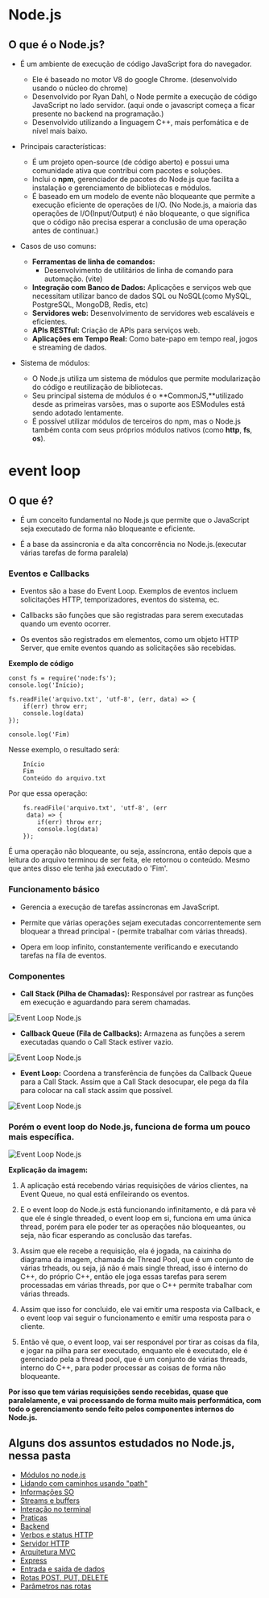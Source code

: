 # Node.js

## O que é o Node.js?

* É um ambiente de execução de código JavaScript fora do navegador.
    - Ele é baseado no motor V8 do google Chrome. (desenvolvido usando o núcleo do chrome)
    - Desenvolvido por Ryan Dahl, o Node permite a execução de código JavaScript no lado servidor. (aqui onde o javascript começa a ficar presente no backend na programação.)
    - Desenvolvido utilizando a linguagem C++, mais perfomática e de nível mais baixo.

* Principais características:
    - É um projeto open-source (de código aberto) e possui uma comunidade ativa que contribui com pacotes e soluções.
    - Inclui o **npm**, gerenciador de pacotes do Node.js que facilita a instalação e gerenciamento de bibliotecas e módulos.
    - É baseado em um modelo de evente não bloqueante que permite a execução eficiente de operações de I/O. 
    (No Node.js, a maioria das operações de I/O(Input/Output) é não bloqueante, o que significa que o código não precisa esperar a conclusão de uma operação antes de continuar.)

* Casos de uso comuns: 
    - **Ferramentas de linha de comandos:**
        - Desenvolvimento de utilitários de linha de comando para automação. (vite)
    - **Integração com Banco de Dados:** Aplicações e serviços web que necessitam utilizar banco de dados SQL ou NoSQL(como MySQL, PostgreSQL, MongoDB, Redis, etc)
    - **Servidores web:** Desenvolvimento de servidores web escaláveis e eficientes.
    - **APIs RESTful:** Criação de APIs para serviços web.
    - **Aplicações em Tempo Real:** Como bate-papo em tempo real, jogos e streaming de dados.

* Sistema de módulos:
    - O Node.js utiliza um sistema de módulos que permite modularização do código e reutilização de bibliotecas.
    - Seu principal sistema de módulos é o **CommonJS,**utilizado desde as primeiras varsões, mas o suporte aos ESModules está sendo adotado lentamente.
    - É possível utilizar módulos de terceiros do npm, mas o Node.js também conta com seus próprios módulos nativos (como **http**, **fs**, **os**).


# event loop

## O que é?

- É um conceito fundamental no Node.js que permite que o JavaScript seja executado de forma não bloqueante e eficiente.

- É a base da assincronia e da alta concorrência no Node.js.(executar várias tarefas de forma paralela)


### Eventos e Callbacks

- Eventos são a base do Event Loop. Exemplos de eventos incluem solicitações HTTP, temporizadores, eventos do sistema, ec.

- Callbacks são funções que são registradas para serem executadas quando um evento ocorrer.

- Os eventos são registrados em elementos, como um objeto HTTP Server, que emite eventos quando as solicitações são recebidas.

**Exemplo de código**

    const fs = require('node:fs');
    console.log('Início);

    fs.readFile('arquivo.txt', 'utf-8', (err, data) => {
        if(err) throw err;
        console.log(data)
    });

    console.log('Fim)

Nesse exemplo, o resultado será: 

        Início
        Fim
        Conteúdo do arquivo.txt

Por que essa operação: 

        fs.readFile('arquivo.txt', 'utf-8', (err
         data) => {
            if(err) throw err;
            console.log(data)
        });
É uma operação não bloqueante, ou seja, assíncrona, então depois que a leitura do arquivo terminou de ser feita, ele retornou o conteúdo. Mesmo que antes disso ele tenha jaá executado o 'Fim'.


### Funcionamento básico

- Gerencia a execução de tarefas assíncronas em JavaScript.

- Permite que várias operações sejam executadas concorrentemente sem bloquear a thread principal - (permite trabalhar com várias threads).

- Opera em loop infinito, constantemente verificando e executando tarefas na fila de eventos.

### Componentes

- **Call Stack (Pilha de Chamadas):** Responsável por rastrear as funções em execução e aguardando para serem chamadas.

 ![Event Loop Node.js](https://cdn.hashnode.com/res/hashnode/image/upload/v1620879089779/_yuMWLuic.gif?auto=format,compress&gif-q=60&format=webm)

- **Callback Queue (Fila de Callbacks):** Armazena as funções a serem executadas quando o Call Stack estiver  vazio.

![Event Loop Node.js](https://miro.medium.com/v2/resize:fit:720/format:webp/0*OvjuaHuqb0ZrTWhF.gif)

- **Event Loop:** Coordena a transferência de funções da Callback Queue para a Call Stack. Assim que a Call Stack desocupar, ele pega da fila para colocar na call stack assim que possível.

![Event Loop Node.js](https://miro.medium.com/v2/resize:fit:720/format:webp/0*3Soz0VoTAx2H9wvd.gif)
    
### Porém o event loop do Node.js, funciona de forma um pouco mais específica.

![Event Loop Node.js](https://miro.medium.com/v2/resize:fit:1358/1*GcbS54bJHWgvLDbUOhj_Eg.png)


**Explicação da imagem:** 
1. A aplicação está recebendo várias requisições de vários clientes, na Event Queue, no qual está enfileirando os eventos.

2. E o event loop do Node.js está funcionando infinitamento, e dá para vê que ele é single threaded, o event loop em si, funciona em uma única thread, porém para ele poder ter as operações não bloqueantes, ou seja, não ficar esperando as conclusão das tarefas.

3. Assim que ele recebe a requisição, ela é jogada, na caixinha do diagrama da imagem, chamada de Thread Pool, que é um conjunto de várias trheads, ou seja, já não é mais single thread, isso é interno do C++, do próprio C++, então ele joga essas tarefas para serem processadas em várias threads, por que o C++ permite trabalhar com várias threads.

4. Assim que isso for concluido, ele vai emitir uma resposta via Callback, e o event loop vai seguir o funcionamento e emitir uma resposta para o cliente.

5. Então vê que, o event loop, vai ser responável por tirar as coisas da fila, e jogar na pilha para ser executado, enquanto ele é executado, ele é gerenciado pela a thread pool, que é um conjunto de várias threads, interno do C++, para poder processar as coisas de forma não bloqueante. 

**Por isso que tem várias requisições sendo recebidas, quase que paralelamente, e vai processando de forma muito mais performática, com todo o gerenciamento sendo feito pelos componentes internos do Node.js.**


## Alguns dos assuntos estudados no Node.js, nessa pasta

* [Módulos no node.js](Introdução/modulos/)
* [Lidando com caminhos usando "path"](Introdução/caminhos_path/)
* [Informações SO](Introdução/informacoes_SO/)
* [Streams e buffers](Introdução/Streams_e_buffers/)
* [Interação no terminal](Introdução/Interacao_no_terminal/)
* [Praticas](Introdução/Praticas/)
* [Backend](Backend/)
* [Verbos e status HTTP](Backend/verbos_e_statusHTTP/)
* [Servidor HTTP](Backend/servidor_HTTP/)
* [Arquitetura MVC](Backend/Arquitetura_MVC/)
* [Express](Backend/Express/)
* [Entrada e saida de dados](Backend/Entrada-e-saida-de-dados/)
* [Rotas POST, PUT, DELETE](Backend/Rotas_PUT_DELETE_POST/)
* [Parâmetros nas rotas](Backend/parametros_rotas/)
